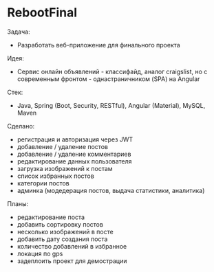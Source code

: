 # RebootFinal
Задача: 
- Разработать веб-приложение для финального проекта 

Идея: 
- Сервис онлайн объявлений - классифайд, аналог craigslist, но с современным фронтом - однастраничником (SPA) на Angular 

Стек: 
- Java, Spring (Boot, Security, RESTful), Angular (Material), MySQL, Maven

Сделано:
- регистрация и авторизация через JWT
- добавление / удаление постов
- добавление / удаление комментариев
- редактирование данных пользователя
- загрузка изображений к постам
- список избранных постов
- категории постов
- админка (модедерация постов, выдача статистики, аналитика)


Планы:
- редактирование поста
- добавить сортировку постов
- несколько изображений в посте
- добавить дату создания поста
- количество добавлений в избранное
- локация по gps
- задеплоить проект для демострации
